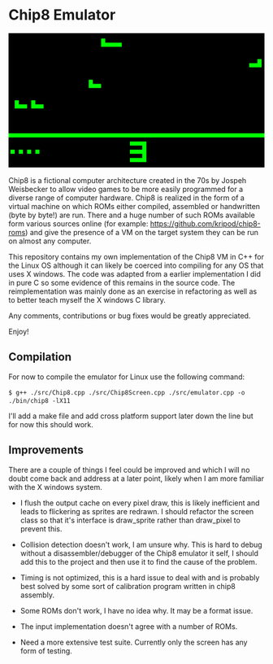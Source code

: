 # Chip8 Emulator

![Airplane Running on the Chip8 Emulator](./readme.png)

Chip8 is a fictional computer architecture created in the 70s by Jospeh Weisbecker to allow video games to be more easily programmed for a diverse range of computer hardware.
Chip8 is realized in the form of a virtual machine on which ROMs either compiled, assembled or handwritten (byte by byte!) are run.
There and a huge number of such ROMs available form various sources online (for example: https://github.com/kripod/chip8-roms) and give the presence of a VM on the target system they can be run on almost any computer.

This repository contains my own implementation of the Chip8 VM in C++ for the Linux OS although it can likely be coerced into compiling for any OS that uses X windows.
The code was adapted from a earlier implementation I did in pure C so some evidence of this remains in the source code.
The reimplementation was mainly done as an exercise in refactoring as well as to better teach myself the X windows C library.

Any comments, contributions or bug fixes would be greatly appreciated.

Enjoy!


## Compilation

For now to compile the emulator for Linux use the following command:
```{bash}
$ g++ ./src/Chip8.cpp ./src/Chip8Screen.cpp ./src/emulator.cpp -o ./bin/chip8 -lX11
```

I'll add a make file and add cross platform support later down the line but for now this should work.

## Improvements

There are a couple of things I feel could be improved and which I will no doubt come back and address at a later point, likely when I am more familiar with the X windows system.

* I flush the output cache on every pixel draw, this is likely inefficient and leads to flickering as sprites are redrawn. I should refactor the screen class so that it's interface is draw\_sprite rather than draw\_pixel to prevent this.

* Collision detection doesn't work, I am unsure why. This is hard to debug without a disassembler/debugger of the Chip8 emulator it self, I should add this to the project and then use it to find the cause of the problem. 

* Timing is not optimized, this is a hard issue to deal with and is probably best solved by some sort of calibration program written in chip8 assembly.

* Some ROMs don't work, I have no idea why. It may be a format issue.

* The input implementation doesn't agree with a number of ROMs.

* Need a more extensive test suite. Currently only  the screen has any form of testing.
